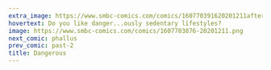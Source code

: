 ```yaml
---
extra_image: https://www.smbc-comics.com/comics/160770391620201211after.png
hovertext: Do you like danger...ously sedentary lifestyles?
image: https://www.smbc-comics.com/comics/1607703876-20201211.png
next_comic: phallus
prev_comic: past-2
title: Dangerous
---
```


